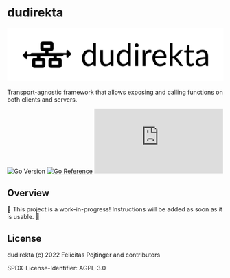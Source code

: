 # dudirekta

![Logo](./docs/logo-readme.png)

Transport-agnostic framework that allows exposing and calling functions on both clients and servers.

![Go Version](https://img.shields.io/badge/go%20version-%3E=1.18-61CFDD.svg)
[![Go Reference](https://pkg.go.dev/badge/github.com/pojntfx/dudirekta.svg)](https://pkg.go.dev/github.com/pojntfx/dudirekta)
[![Matrix](https://img.shields.io/matrix/dudirekta:matrix.org)](https://matrix.to/#/#dudirekta:matrix.org?via=matrix.org)

## Overview

🚧 This project is a work-in-progress! Instructions will be added as soon as it is usable. 🚧

## License

dudirekta (c) 2022 Felicitas Pojtinger and contributors

SPDX-License-Identifier: AGPL-3.0
